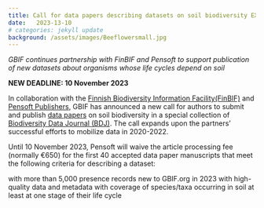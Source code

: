 ```yaml
---
title: Call for data papers describing datasets on soil biodiversity EXTENDED
date:   2023-13-10
# categories: jekyll update
background: /assets/images/Beeflowersmall.jpg
---
```


*GBIF continues partnership with FinBIF and Pensoft to support publication of new datasets about organisms whose life cycles depend on soil*

**NEW DEADLINE: 10 November 2023**

In collaboration with the [Finnish Biodiversity Information Facility(FinBIF)](https://laji.fi/en) and [Pensoft Publishers](https://pensoft.net/), 
GBIF has announced a new call for authors to submit and publish [data papers](https://www.gbif.org/data-papers) on soil biodiversity in a special 
collection of [Biodiversity Data Journal (BDJ)](https://bdj.pensoft.net/). The call expands upon the partners’ successful efforts to mobilize data 
in 2020-2022.

Until 10 November 2023, Pensoft will waive the article processing fee (normally €650) for the first 40 accepted data paper manuscripts that meet
the following criteria for describing a dataset:

with more than 5,000 presence records new to GBIF.org in 2023
with high-quality data and metadata
with coverage of species/taxa occurring in soil at least at one stage of their life cycle
